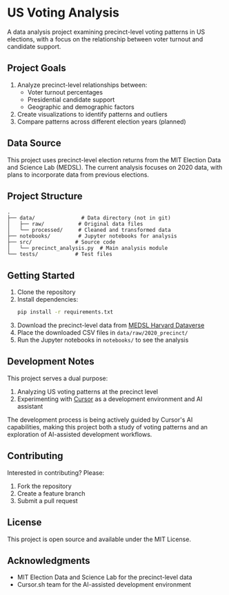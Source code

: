 # US Voting Analysis

A data analysis project examining precinct-level voting patterns in US elections, with a focus on the relationship between voter turnout and candidate support.

## Project Goals

1. Analyze precinct-level relationships between:
   - Voter turnout percentages
   - Presidential candidate support
   - Geographic and demographic factors
2. Create visualizations to identify patterns and outliers
3. Compare patterns across different election years (planned)

## Data Source

This project uses precinct-level election returns from the MIT Election Data and Science Lab (MEDSL). The current analysis focuses on 2020 data, with plans to incorporate data from previous elections.

## Project Structure

```
.
├── data/               # Data directory (not in git)
│   ├── raw/           # Original data files
│   └── processed/     # Cleaned and transformed data
├── notebooks/         # Jupyter notebooks for analysis
├── src/              # Source code
│   └── precinct_analysis.py  # Main analysis module
└── tests/            # Test files
```

## Getting Started

1. Clone the repository
2. Install dependencies:
   ```bash
   pip install -r requirements.txt
   ```
3. Download the precinct-level data from [MEDSL Harvard Dataverse](https://dataverse.harvard.edu/dataset.xhtml?persistentId=doi:10.7910/DVN/NT66Z3)
4. Place the downloaded CSV files in `data/raw/2020_precinct/`
5. Run the Jupyter notebooks in `notebooks/` to see the analysis

## Development Notes

This project serves a dual purpose:
1. Analyzing US voting patterns at the precinct level
2. Experimenting with [Cursor](https://cursor.sh/) as a development environment and AI assistant

The development process is being actively guided by Cursor's AI capabilities, making this project both a study of voting patterns and an exploration of AI-assisted development workflows.

## Contributing

Interested in contributing? Please:
1. Fork the repository
2. Create a feature branch
3. Submit a pull request

## License

This project is open source and available under the MIT License.

## Acknowledgments

- MIT Election Data and Science Lab for the precinct-level data
- Cursor.sh team for the AI-assisted development environment 